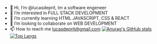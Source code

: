 - 👋 Hi, I’m @lucasdeprit, Im a software engeneer
- 👀 I’m interested in FULL STACK DEVELOPMENT
- 🌱 I’m currently learning HTML JAVASCRIPT, CSS & REACT
- :see_no_evil: I’m looking to collaborate on WEB DEVELOPMENT 
- 📫 How to reach me lucasdeprit@gmail.com
[![Anurag's GitHub stats](https://github-readme-stats.vercel.app/api?username=lucasdeprit)](https://github.com/anuraghazra/github-readme-stats)
[![Top Langs](https://github-readme-stats.vercel.app/api/top-langs/?username=lucasdeprit)](https://github.com/anuraghazra/github-readme-stats)

<!---
lucasdeprit/lucasdeprit is a ✨ special ✨ repository because its `README.md` (this file) appears on your GitHub profile.
You can click the Preview link to take a look at your changes.
--->
